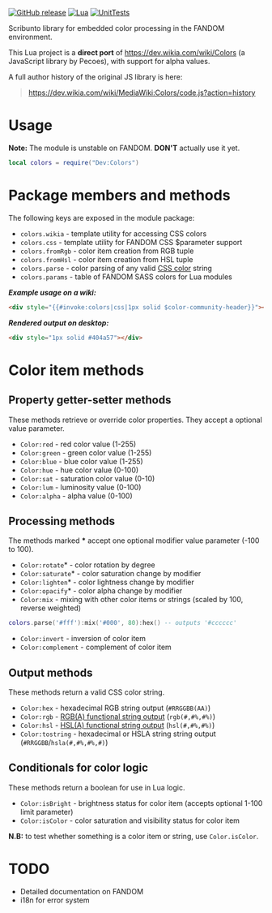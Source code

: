 [![GitHub release](https://img.shields.io/github/release/speeditor/colorsmw.svg?style=flat-square)](https://github.com/speeditor/colorsmw/releases) [![Lua](https://img.shields.io/badge/lua%20-5.1.5-blue.svg?style=flat-square)](https://dev.wikia.com/wiki/Lua_reference_manual) [![UnitTests](https://img.shields.io/badge/unit%20tests-failure-red.svg?style=flat-square)](https://dev.wikia.com/wiki/Module_talk:Colors/testcases)

Scribunto library for embedded color processing in the FANDOM environment.

This Lua project is a **direct port** of https://dev.wikia.com/wiki/Colors (a JavaScript library by Pecoes), with support for alpha values.

A full author history of the original JS library is here:
>https://dev.wikia.com/wiki/MediaWiki:Colors/code.js?action=history

# Usage
**Note:** The module is unstable on FANDOM. **DON'T** actually use it yet.
```lua
local colors = require("Dev:Colors")
```

# Package members and methods
The following keys are exposed in the module package:
* `colors.wikia` - template utility for accessing CSS colors
* `colors.css` - template utility for FANDOM CSS $parameter support
* `colors.fromRgb` - color item creation from RGB tuple
* `colors.fromHsl` - color item creation from HSL tuple
* `colors.parse` - color parsing of any valid [CSS color](https://developer.mozilla.org/en-US/docs/Web/CSS/color_value) string
* `colors.params` - table of FANDOM SASS colors for Lua modules

***Example usage on a wiki:***
```html
<div style="{{#invoke:colors|css|1px solid $color-community-header}}"></div>
```
***Rendered output on desktop:***
```html
<div style="1px solid #404a57"></div>
```

# Color item methods
## Property getter-setter methods
These methods retrieve or override color properties. They accept a optional value parameter.
* `Color:red` - red color value (1-255)
* `Color:green` - green color value (1-255)
* `Color:blue` - blue color value (1-255)
* `Color:hue` - hue color value (0-100)
* `Color:sat` - saturation color value (0-10)
* `Color:lum` - luminosity value (0-100)
* `Color:alpha` - alpha value (0-100)
## Processing methods
The methods marked **\*** accept one optional modifier value parameter (-100 to 100).
* `Color:rotate`* - color rotation by degree
* `Color:saturate`* - color saturation change by modifier
* `Color:lighten`* - color lightness change by modifier
* `Color:opacify`* - color alpha change by modifier
* `Color:mix` - mixing with other color items or strings (scaled by 100, reverse weighted)
```lua
colors.parse('#fff'):mix('#000', 80):hex() -- outputs '#cccccc'
```
* `Color:invert` - inversion of color item
* `Color:complement` - complement of color item
## Output methods
These methods return a valid CSS color string.
* `Color:hex` - hexadecimal RGB string output (`#RRGGBB(AA)`)
* `Color:rgb` - [RGB(A) functional string output](https://developer.mozilla.org/en-US/docs/Web/CSS/color_value#rgb()_and_rgba()) (`rgb(#,#%,#%)`)
* `Color:hsl` - [HSL(A) functional string output](https://developer.mozilla.org/en-US/docs/Web/CSS/color_value#hsl()_and_hsla()) (`hsl(#,#%,#%)`)
* `Color:tostring` - hexadecimal or HSLA string string output (`#RRGGBB`/`hsla(#,#%,#%,#)`)
## Conditionals for color logic
These methods return a boolean for use in Lua logic.
* `Color:isBright` - brightness status for color item (accepts optional 1-100 limit parameter)
* `Color:isColor` - color saturation and visibility status for color item

**N.B:** to test whether something is a color item or string, use `Color.isColor`.

# TODO
* Detailed documentation on FANDOM
* i18n for error system